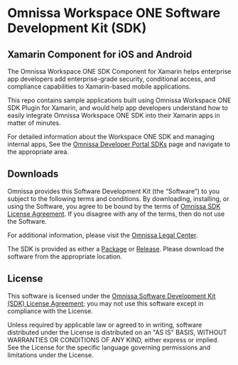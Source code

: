 
# Omnissa Workspace ONE Software Development Kit (SDK)

## Xamarin Component for iOS and Android

The Omnissa Workspace ONE SDK Component for Xamarin helps enterprise app developers add enterprise-grade security, conditional access, and compliance capabilities to Xamarin-based mobile applications.

This repo contains sample applications built using Omnissa Workspace ONE SDK Plugin for Xamarin, and would help app developers understand how to easily integrate Omnissa Workspace ONE SDK into their Xamarin apps in matter of minutes.

For detailed information about the Workspace ONE SDK and managing internal apps, See the [Omnissa Developer Portal SDKs](https://developer.omnissa.com/sdks/) page and navigate to the appropriate area.

## Downloads

Omnissa provides this Software Development Kit (the “Software”) to you subject to the following terms and conditions. By downloading, installing, or using the Software, you agree to be bound by the terms of [Omnissa SDK License Agreement](https://static.omnissa.com/sites/default/files/omnissa-sdk-agreement.pdf). If you disagree with any of the terms, then do not use the Software.

For additional information, please visit the [Omnissa Legal Center](https://www.omnissa.com/legal-center/).

The SDK is provided as either a [Package](https://github.com/orgs/euc-releases/packages?repo_name=wsone-sdk-xamarin) or [Release](https://github.com/euc-releases/wsone-sdk-xamarin/releases). Please download the software from the appropriate location.

## License

This software is licensed under the [Omnissa Software Development Kit (SDK) License Agreement](https://static.omnissa.com/sites/default/files/omnissa-sdk-agreement.pdf); you may not use this software except in compliance with the License.

Unless required by applicable law or agreed to in writing, software distributed under the License is distributed on an "AS IS" BASIS, WITHOUT WARRANTIES OR CONDITIONS OF ANY KIND, either express or implied. See the License for the specific language governing permissions and limitations under the License.

